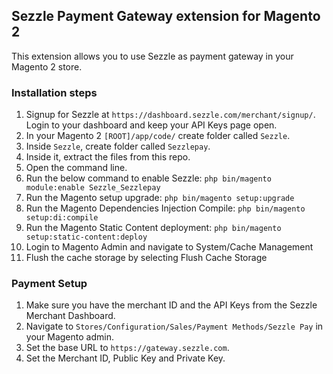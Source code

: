 ## Sezzle Payment Gateway extension for Magento 2

This extension allows you to use Sezzle as payment gateway in your Magento 2 store.

### Installation steps
1. Signup for Sezzle at `https://dashboard.sezzle.com/merchant/signup/`. Login to your dashboard and keep your API Keys page open.
2. In your Magento 2 `[ROOT]/app/code/` create folder called `Sezzle`.
3. Inside `Sezzle`, create folder called `Sezzlepay`.
4. Inside it, extract the files from this repo.
5. Open the command line.
6. Run the below command to enable Sezzle:
`php bin/magento module:enable Sezzle_Sezzlepay`
7. Run the Magento setup upgrade:
`php bin/magento setup:upgrade`
8. Run the Magento Dependencies Injection Compile:
`php bin/magento setup:di:compile`
9. Run the Magento Static Content deployment:
`php bin/magento setup:static-content:deploy`
10. Login to Magento Admin and navigate to System/Cache Management
11. Flush the cache storage by selecting Flush Cache Storage

### Payment Setup
1. Make sure you have the merchant ID and the API Keys from the Sezzle Merchant Dashboard.
2. Navigate to `Stores/Configuration/Sales/Payment Methods/Sezzle Pay` in your Magento admin.
3. Set the base URL to `https://gateway.sezzle.com`.
4. Set the Merchant ID, Public Key and Private Key.